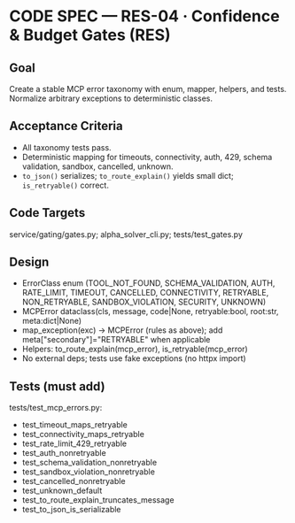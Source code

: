 # CODE SPEC — RES-04 · Confidence & Budget Gates (RES)

## Goal
Create a stable MCP error taxonomy with enum, mapper, helpers, and tests. Normalize arbitrary exceptions to deterministic classes.

## Acceptance Criteria
- All taxonomy tests pass.
- Deterministic mapping for timeouts, connectivity, auth, 429, schema validation, sandbox, cancelled, unknown.
- `to_json()` serializes; `to_route_explain()` yields small dict; `is_retryable()` correct.

## Code Targets
service/gating/gates.py; alpha_solver_cli.py; tests/test_gates.py

## Design
- ErrorClass enum (TOOL_NOT_FOUND, SCHEMA_VALIDATION, AUTH, RATE_LIMIT, TIMEOUT, CANCELLED,
  CONNECTIVITY, RETRYABLE, NON_RETRYABLE, SANDBOX_VIOLATION, SECURITY, UNKNOWN)
- MCPError dataclass(cls, message, code|None, retryable:bool, root:str, meta:dict|None)
- map_exception(exc) -> MCPError (rules as above); add meta["secondary"]="RETRYABLE" when applicable
- Helpers: to_route_explain(mcp_error), is_retryable(mcp_error)
- No external deps; tests use fake exceptions (no httpx import)

## Tests (must add)
tests/test_mcp_errors.py:
- test_timeout_maps_retryable
- test_connectivity_maps_retryable
- test_rate_limit_429_retryable
- test_auth_nonretryable
- test_schema_validation_nonretryable
- test_sandbox_violation_nonretryable
- test_cancelled_nonretryable
- test_unknown_default
- test_to_route_explain_truncates_message
- test_to_json_is_serializable
